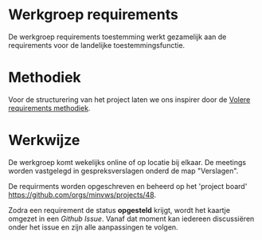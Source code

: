 # Werkgroep requirements

De werkgroep requirements toestemming werkt gezamelijk aan de requirements voor de landelijke toestemmingsfunctie.

# Methodiek

Voor de structurering van het project laten we ons inspirer door de [Volere requirements methodiek](https://www.volere.org/templates/volere-requirements-specification-template/).

# Werkwijze
De werkgroep komt wekelijks online of op locatie bij elkaar. De meetings worden vastgelegd in gespreksverslagen onderd de map "Verslagen".

De requirments worden opgeschreven en beheerd op het 'project board' https://github.com/orgs/minvws/projects/48.

Zodra een requirement de status **opgesteld** krijgt, wordt het kaartje omgezet in een _Github Issue_. Vanaf dat moment kan iedereen discussiëren onder het issue en zijn alle aanpassingen te volgen.
